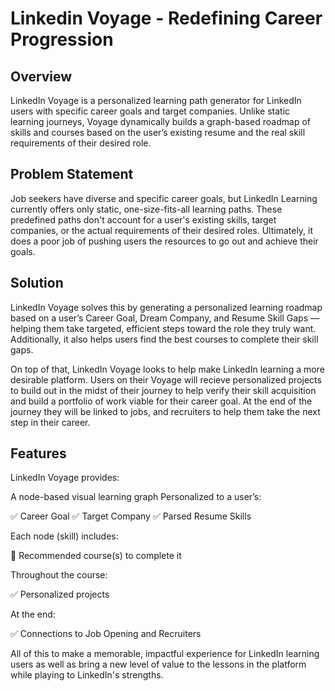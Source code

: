 # Linkedin Voyage - Redefining Career Progression

## Overview
LinkedIn Voyage is a personalized learning path generator for LinkedIn users with specific career goals and target companies. Unlike static learning journeys, Voyage dynamically builds a graph-based roadmap of skills and courses based on the user’s existing resume and the real skill requirements of their desired role.

## Problem Statement
Job seekers have diverse and specific career goals, but LinkedIn Learning currently offers only static, one-size-fits-all learning paths. These predefined paths don't account for a user's existing skills, target companies, or the actual requirements of their desired roles. Ultimately, it does a poor job of pushing users the resources to go out and achieve their goals.

## Solution 

LinkedIn Voyage solves this by generating a personalized learning roadmap based on a user’s Career Goal, Dream Company, and Resume Skill Gaps — helping them take targeted, efficient steps toward the role they truly want. Additionally, it also helps users find the best courses to complete their skill gaps. 

On top of that, LinkedIn Voyage looks to help make LinkedIn learning a more desirable platform. Users on their Voyage will recieve personalized projects to build out in the midst of their journey to help verify their skill acquisition and build a portfolio of work viable for their career goal. At the end of the journey they will be linked to jobs, and recruiters to help them take the next step in their career. 

## Features

LinkedIn Voyage provides:

A node-based visual learning graph
Personalized to a user’s:

✅ Career Goal
✅ Target Company
✅ Parsed Resume Skills

Each node (skill) includes:

📘 Recommended course(s) to complete it

Throughout the course:

✅ Personalized projects

At the end:

✅ Connections to Job Opening and Recruiters

All of this to make a memorable, impactful experience for LinkedIn learning users as well as bring a new level of value to the lessons in the platform while playing to LinkedIn's strengths.